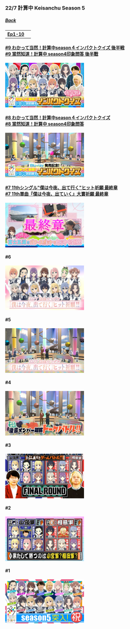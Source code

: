 ### 22/7 計算中 Keisanchu Season 5
##### [Back](227Keisanchu_List.md)

<table>
  <tr>
    <th><a href="#Ep1-10">Ep1-10</a></th>
	<th><a href="#Ep11-20"></a></th>
  </tr>
</table>

<a name="Ep1-10"></a>
#### [#9 わかって当然！計算中season４インパクトクイズ 後半戦<br>#9 當然知道！計算中 season4印象問答 後半戰](S5/Ep09.md)<br>
<img src="../../../Img/227Keisanchu/20230527_S5Ep09.jpg" width="50%">

#### [#8 わかって当然！計算中season４インパクトクイズ<br>#8 當然知道！計算中 season4印象問答](S5/Ep08.md)<br>
<img src="../../../Img/227Keisanchu/20230520_S5Ep08.jpg" width="50%">

#### [#7 11thシングル"僕は今夜、出て行く"ヒット祈願 最終章<br>#7 11th單曲『僕は今夜、出ていく』大賣祈願 最終章](S5/Ep07.md)<br>
<img src="../../../Img/227Keisanchu/20230513_S5Ep07.jpg" width="50%">

#### #6
<img src="../../../Img/227Keisanchu/20230506_S5Ep06.jpg" width="50%">

#### #5
<img src="../../../Img/227Keisanchu/20230429_S5Ep05.jpg" width="50%">

#### #4
<img src="../../../Img/227Keisanchu/20230422_S5Ep04.jpg" width="50%">

#### #3
<img src="../../../Img/227Keisanchu/20230415_S5Ep03.jpg" width="50%">

#### #2
<img src="../../../Img/227Keisanchu/20230408_S5Ep02.jpg" width="50%">

#### #1
<img src="../../../Img/227Keisanchu/20230401_S5Ep01.jpg" width="50%">
